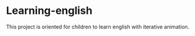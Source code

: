 # Learning-english
This project is oriented for children to learn english with iterative animation.
